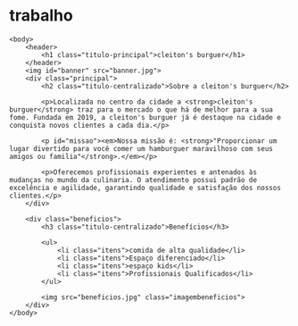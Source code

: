 # trabalho<!DOCTYPE html>
<html lang="pt-br">
	<head>
		<meta charset="UTF-8">
		<title>cleiton's burguer</title>
		<link rel="stylesheet" href="style.css">
	</head>

	<body>
		<header>
			<h1 class="titulo-principal">cleiton's burguer</h1>
		</header>
		<img id="banner" src="banner.jpg">
		<div class="principal">
			<h2 class="titulo-centralizado">Sobre a cleiton's burguer</h2>
	 
			<p>Localizada no centro da cidade a <strong>cleiton's burguer</strong> traz para o mercado o que há de melhor para a sua fome. Fundada em 2019, a cleiton's burguer já é destaque na cidade e conquista novos clientes a cada dia.</p>

			<p id="missao"><em>Nossa missão é: <strong>"Proporcionar um lugar divertido para você comer um hamburguer maravilhoso com seus amigos ou familia"</strong>.</em></p>

			<p>Oferecemos profissionais experientes e antenados às mudanças no mundo da culinaria. O atendimento possui padrão de excelência e agilidade, garantindo qualidade e satisfação dos nossos clientes.</p>
		</div>

		<div class="beneficios">
			<h3 class="titulo-centralizado">Benefícios</h3>

			<ul>
				<li class="itens">comida de alta qualidade</li>
				<li class="itens">Espaço diferenciado</li>
				<li class="itens">espaço kids</li>
				<li class="itens">Profissionais Qualificados</li>
			</ul>

			<img src="beneficios.jpg" class="imagembeneficios">
		</div>
	</body>
</html>

